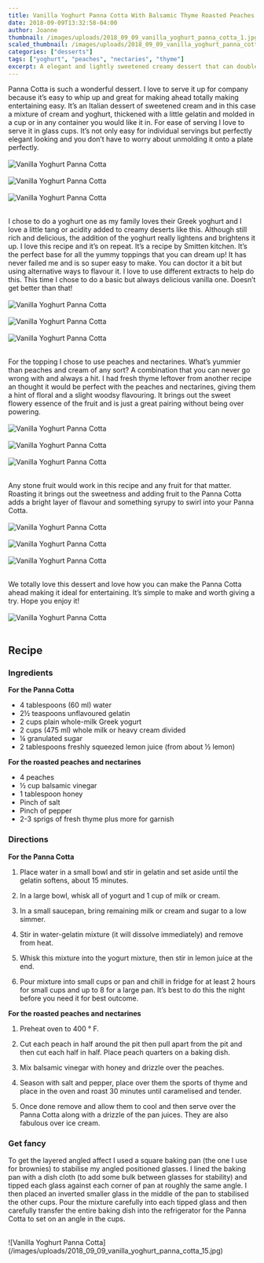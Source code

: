 ```yaml
---
title: Vanilla Yoghurt Panna Cotta With Balsamic Thyme Roasted Peaches And Nectarines
date: 2018-09-09T13:32:58-04:00
author: Joanne
thumbnail: /images/uploads/2018_09_09_vanilla_yoghurt_panna_cotta_1.jpg
scaled_thumbnail: /images/uploads/2018_09_09_vanilla_yoghurt_panna_cotta_0.jpg
categories: ["desserts"]
tags: ["yoghurt", "peaches", "nectaries", "thyme"]
excerpt: A elegant and lightly sweetened creamy dessert that can double as breakfast 
---
```


Panna Cotta is such a wonderful dessert. I love to serve it up for company because it’s easy to whip up and great for making ahead totally making entertaining easy. It’s an Italian dessert of sweetened cream and in this case a mixture of cream and yoghurt, thickened with a little gelatin and molded in a cup or in any container you would like it in. For ease of serving I love to serve it in glass cups. It’s not only easy for individual servings but perfectly elegant looking and you don’t have to worry about unmolding it onto a plate perfectly.
</br>
</br>
![Vanilla Yoghurt Panna Cotta](/images/uploads/2018_09_09_vanilla_yoghurt_panna_cotta_2.jpg)
</br>
</br>
![Vanilla Yoghurt Panna Cotta](/images/uploads/2018_09_09_vanilla_yoghurt_panna_cotta_3.jpg)
</br>
</br>
![Vanilla Yoghurt Panna Cotta](/images/uploads/2018_09_09_vanilla_yoghurt_panna_cotta_4.jpg)
</br>
</br>

I chose to do a yoghurt one as my family loves their Greek yoghurt and I love a little tang or acidity added to creamy deserts like this. Although still rich and delicious, the addition of the yoghurt really lightens and brightens it up. I love this recipe and it’s on repeat. It’s a recipe by Smitten kitchen. It’s the perfect base for all the yummy toppings that you can dream up! It has never failed me and is so super easy to make. You can doctor it a bit but using alternative ways to flavour it. I love to use different extracts to help do this. This time I chose to do a basic but always delicious vanilla one. Doesn’t get better than that!
</br>
</br>
![Vanilla Yoghurt Panna Cotta](/images/uploads/2018_09_09_vanilla_yoghurt_panna_cotta_5.jpg)
</br>
</br>
![Vanilla Yoghurt Panna Cotta](/images/uploads/2018_09_09_vanilla_yoghurt_panna_cotta_6.jpg)
</br>
</br>
![Vanilla Yoghurt Panna Cotta](/images/uploads/2018_09_09_vanilla_yoghurt_panna_cotta_7.jpg)
</br>
</br>

For the topping I chose to use peaches and nectarines. What’s yummier than peaches and cream of any sort? A combination that you can never go wrong with and always a hit. I had fresh thyme leftover from another recipe an thought it would be perfect with the peaches and nectarines, giving them a hint of floral and a slight woodsy flavouring. It brings out the sweet flowery essence of the fruit and is just a great pairing without being over powering.
</br>
</br>
![Vanilla Yoghurt Panna Cotta](/images/uploads/2018_09_09_vanilla_yoghurt_panna_cotta_8.jpg)
</br>
</br>
![Vanilla Yoghurt Panna Cotta](/images/uploads/2018_09_09_vanilla_yoghurt_panna_cotta_9.jpg)
</br>
</br>
![Vanilla Yoghurt Panna Cotta](/images/uploads/2018_09_09_vanilla_yoghurt_panna_cotta_10.jpg)
</br>
</br>

Any stone fruit would work in this recipe and any fruit for that matter. Roasting it brings out the sweetness and adding fruit to the Panna Cotta adds a bright layer of flavour and something syrupy to swirl into your Panna Cotta.
</br>
</br>
![Vanilla Yoghurt Panna Cotta](/images/uploads/2018_09_09_vanilla_yoghurt_panna_cotta_11.jpg)
</br>
</br>
![Vanilla Yoghurt Panna Cotta](/images/uploads/2018_09_09_vanilla_yoghurt_panna_cotta_12.jpg)
</br>
</br>
![Vanilla Yoghurt Panna Cotta](/images/uploads/2018_09_09_vanilla_yoghurt_panna_cotta_13.jpg)
</br>
</br>

We totally love this dessert and love how you can make the Panna Cotta ahead making it ideal for entertaining. It’s simple to make and worth giving a try. Hope you enjoy it!
</br>
</br>
![Vanilla Yoghurt Panna Cotta](/images/uploads/2018_09_09_vanilla_yoghurt_panna_cotta_14.jpg)
</br>
</br>

## Recipe

### Ingredients 

__For the Panna Cotta__

* 4 tablespoons (60 ml) water
* 2&frac12; teaspoons unflavoured gelatin
* 2 cups plain whole-milk Greek yogurt
* 2 cups (475 ml) whole milk or heavy cream divided 
* &frac14; granulated sugar
* 2 tablespoons freshly squeezed lemon juice (from about &frac12; lemon)

__For the roasted peaches and nectarines__

* 4 peaches
* &frac12; cup balsamic vinegar
* 1 tablespoon honey
* Pinch of salt
* Pinch of pepper
* 2-3 sprigs of fresh thyme plus more for garnish 

### Directions

__For the Panna Cotta__

1. Place water in a small bowl and stir in gelatin and set aside until the gelatin softens, about 15 minutes.

1. In a large bowl, whisk all of yogurt and 1 cup of milk or cream.  

1. In a small saucepan, bring remaining milk or cream and sugar to a low simmer. 

1. Stir in water-gelatin mixture (it will dissolve immediately) and remove from heat. 

1. Whisk this mixture into the yogurt mixture, then stir in lemon juice at the end. 

1. Pour mixture into small cups or pan and chill in fridge for at least 2 hours for small cups and up to 8 for a large pan. It’s best to do this the night before you need it for best outcome. 

__For the roasted peaches and nectarines__

1. Preheat oven to 400 &deg; F. 

1. Cut each peach in half around the pit then pull apart from the pit and then cut each half in half. Place peach quarters on a baking dish. 

1. Mix balsamic vinegar with honey and drizzle over the peaches. 

1. Season with salt and pepper, place over them the sports of thyme and place in the oven and roast 30 minutes until caramelised and tender. 

1. Once done remove and allow them to cool and then serve over the Panna Cotta along with a drizzle of the pan juices. They are also fabulous over ice cream.

### Get fancy
To get the layered angled affect I used a square baking pan (the one I use for brownies) to stabilise my angled positioned glasses. I lined the baking pan with a dish cloth (to add some bulk between glasses for stability) and tipped each glass against each corner of pan at roughly the same angle. I then placed an inverted smaller glass in the middle of the pan to stabilised the other cups. Pour the mixture carefully into each tipped glass and then carefully transfer the entire baking dish into the refrigerator for the Panna Cotta to set on an angle in the cups. 

</br>
![Vanilla Yoghurt Panna Cotta](/images/uploads/2018_09_09_vanilla_yoghurt_panna_cotta_15.jpg)
